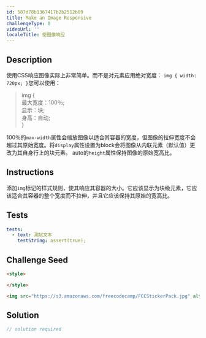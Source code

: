 ```yaml
---
id: 587d78b1367417b2b2512b09
title: Make an Image Responsive
challengeType: 0
videoUrl: ''
localeTitle: 使图像响应
---
```


## Description
<section id="description">使用CSS响应图像实际上非常简单。而不是对元素应用绝对宽度： <code>img { width: 720px; }</code>您可以使用： <blockquote> img { <br>最大宽度：100％; <br>显示：块; <br>身高：自动; <br> } </blockquote> 100％的<code>max-width</code>属性会缩放图像以适合其容器的宽度，但图像的拉伸宽度不会超过其原始宽度。将<code>display</code>属性设置为block会将图像从内联元素（默认值）更改为其自身行上的块元素。 auto的<code>height</code>属性保持图像的原始宽高比。 </section>

## Instructions
<section id="instructions">添加<code>img</code>标记的样式规则，使其响应其容器的大小。它应该显示为块级元素，它应该适合其容器的整个宽度而不拉伸，并且它应该保持其原始的宽高比。 </section>

## Tests
<section id='tests'>

```yml
tests:
  - text: 測試文本
    testString: assert(true);

```

</section>

## Challenge Seed
<section id='challengeSeed'>

<div id='html-seed'>

```html
<style>

</style>

<img src="https://s3.amazonaws.com/freecodecamp/FCCStickerPack.jpg" alt="freeCodeCamp stickers set">

```

</div>



</section>

## Solution
<section id='solution'>

```js
// solution required
```
</section>
